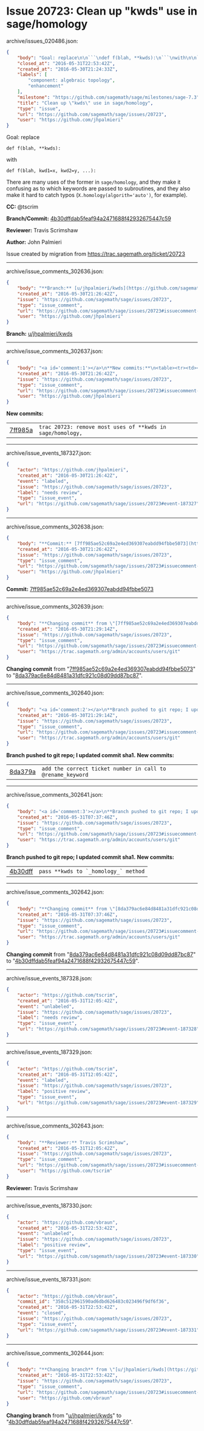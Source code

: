 # Issue 20723: Clean up "kwds" use in sage/homology

archive/issues_020486.json:
```json
{
    "body": "Goal: replace\n\n```\ndef f(blah, **kwds):\n```\nwith\n\n```\ndef f(blah, kwd1=x, kwd2=y, ...):\n```\nThere are many uses of the former in `sage/homology`, and they make it confusing as to which keywords are passed to subroutines, and they also make it hard to catch typos (`X.homology(algorith='auto')`, for example).\n\n**CC:**  @tscrim\n\n**Branch/Commit:** [4b30dffdab5feaf94a2471688f42932675447c59](https://github.com/sagemath/sagetrac-mirror/commit/4b30dffdab5feaf94a2471688f42932675447c59)\n\n**Reviewer:** Travis Scrimshaw\n\n**Author:** John Palmieri\n\nIssue created by migration from https://trac.sagemath.org/ticket/20723\n\n",
    "closed_at": "2016-05-31T22:53:42Z",
    "created_at": "2016-05-30T21:24:33Z",
    "labels": [
        "component: algebraic topology",
        "enhancement"
    ],
    "milestone": "https://github.com/sagemath/sage/milestones/sage-7.3",
    "title": "Clean up \"kwds\" use in sage/homology",
    "type": "issue",
    "url": "https://github.com/sagemath/sage/issues/20723",
    "user": "https://github.com/jhpalmieri"
}
```
Goal: replace

```
def f(blah, **kwds):
```
with

```
def f(blah, kwd1=x, kwd2=y, ...):
```
There are many uses of the former in `sage/homology`, and they make it confusing as to which keywords are passed to subroutines, and they also make it hard to catch typos (`X.homology(algorith='auto')`, for example).

**CC:**  @tscrim

**Branch/Commit:** [4b30dffdab5feaf94a2471688f42932675447c59](https://github.com/sagemath/sagetrac-mirror/commit/4b30dffdab5feaf94a2471688f42932675447c59)

**Reviewer:** Travis Scrimshaw

**Author:** John Palmieri

Issue created by migration from https://trac.sagemath.org/ticket/20723





---

archive/issue_comments_302636.json:
```json
{
    "body": "**Branch:** [u/jhpalmieri/kwds](https://github.com/sagemath/sagetrac-mirror/tree/u/jhpalmieri/kwds)",
    "created_at": "2016-05-30T21:26:42Z",
    "issue": "https://github.com/sagemath/sage/issues/20723",
    "type": "issue_comment",
    "url": "https://github.com/sagemath/sage/issues/20723#issuecomment-302636",
    "user": "https://github.com/jhpalmieri"
}
```

**Branch:** [u/jhpalmieri/kwds](https://github.com/sagemath/sagetrac-mirror/tree/u/jhpalmieri/kwds)



---

archive/issue_comments_302637.json:
```json
{
    "body": "<a id='comment:1'></a>\n**New commits:**\n<table><tr><td><a href=\"https://github.com/sagemath/sagetrac-mirror/commit/7ff985ae52c69a2e4ed369307eabdd94fbbe5073\">7ff985a</a></td><td><code>trac 20723: remove most uses of **kwds in sage/homology,</code></td></tr></table>\n",
    "created_at": "2016-05-30T21:26:42Z",
    "issue": "https://github.com/sagemath/sage/issues/20723",
    "type": "issue_comment",
    "url": "https://github.com/sagemath/sage/issues/20723#issuecomment-302637",
    "user": "https://github.com/jhpalmieri"
}
```

<a id='comment:1'></a>
**New commits:**
<table><tr><td><a href="https://github.com/sagemath/sagetrac-mirror/commit/7ff985ae52c69a2e4ed369307eabdd94fbbe5073">7ff985a</a></td><td><code>trac 20723: remove most uses of **kwds in sage/homology,</code></td></tr></table>




---

archive/issue_events_187327.json:
```json
{
    "actor": "https://github.com/jhpalmieri",
    "created_at": "2016-05-30T21:26:42Z",
    "event": "labeled",
    "issue": "https://github.com/sagemath/sage/issues/20723",
    "label": "needs review",
    "type": "issue_event",
    "url": "https://github.com/sagemath/sage/issues/20723#event-187327"
}
```



---

archive/issue_comments_302638.json:
```json
{
    "body": "**Commit:** [7ff985ae52c69a2e4ed369307eabdd94fbbe5073](https://github.com/sagemath/sagetrac-mirror/commit/7ff985ae52c69a2e4ed369307eabdd94fbbe5073)",
    "created_at": "2016-05-30T21:26:42Z",
    "issue": "https://github.com/sagemath/sage/issues/20723",
    "type": "issue_comment",
    "url": "https://github.com/sagemath/sage/issues/20723#issuecomment-302638",
    "user": "https://github.com/jhpalmieri"
}
```

**Commit:** [7ff985ae52c69a2e4ed369307eabdd94fbbe5073](https://github.com/sagemath/sagetrac-mirror/commit/7ff985ae52c69a2e4ed369307eabdd94fbbe5073)



---

archive/issue_comments_302639.json:
```json
{
    "body": "**Changing commit** from \"[7ff985ae52c69a2e4ed369307eabdd94fbbe5073](https://github.com/sagemath/sagetrac-mirror/commit/7ff985ae52c69a2e4ed369307eabdd94fbbe5073)\" to \"[8da379ac6e84d8481a31dfc921c08d09dd87bc87](https://github.com/sagemath/sagetrac-mirror/commit/8da379ac6e84d8481a31dfc921c08d09dd87bc87)\".",
    "created_at": "2016-05-30T21:29:14Z",
    "issue": "https://github.com/sagemath/sage/issues/20723",
    "type": "issue_comment",
    "url": "https://github.com/sagemath/sage/issues/20723#issuecomment-302639",
    "user": "https://trac.sagemath.org/admin/accounts/users/git"
}
```

**Changing commit** from "[7ff985ae52c69a2e4ed369307eabdd94fbbe5073](https://github.com/sagemath/sagetrac-mirror/commit/7ff985ae52c69a2e4ed369307eabdd94fbbe5073)" to "[8da379ac6e84d8481a31dfc921c08d09dd87bc87](https://github.com/sagemath/sagetrac-mirror/commit/8da379ac6e84d8481a31dfc921c08d09dd87bc87)".



---

archive/issue_comments_302640.json:
```json
{
    "body": "<a id='comment:2'></a>\n**Branch pushed to git repo; I updated commit sha1.** **New commits:**\n<table><tr><td><a href=\"https://github.com/sagemath/sagetrac-mirror/commit/8da379ac6e84d8481a31dfc921c08d09dd87bc87\">8da379a</a></td><td><code>add the correct ticket number in call to @rename_keyword</code></td></tr></table>\n",
    "created_at": "2016-05-30T21:29:14Z",
    "issue": "https://github.com/sagemath/sage/issues/20723",
    "type": "issue_comment",
    "url": "https://github.com/sagemath/sage/issues/20723#issuecomment-302640",
    "user": "https://trac.sagemath.org/admin/accounts/users/git"
}
```

<a id='comment:2'></a>
**Branch pushed to git repo; I updated commit sha1.** **New commits:**
<table><tr><td><a href="https://github.com/sagemath/sagetrac-mirror/commit/8da379ac6e84d8481a31dfc921c08d09dd87bc87">8da379a</a></td><td><code>add the correct ticket number in call to @rename_keyword</code></td></tr></table>




---

archive/issue_comments_302641.json:
```json
{
    "body": "<a id='comment:3'></a>\n**Branch pushed to git repo; I updated commit sha1.** **New commits:**\n<table><tr><td><a href=\"https://github.com/sagemath/sagetrac-mirror/commit/4b30dffdab5feaf94a2471688f42932675447c59\">4b30dff</a></td><td><code>pass **kwds to `_homology_` method</code></td></tr></table>\n",
    "created_at": "2016-05-31T07:37:46Z",
    "issue": "https://github.com/sagemath/sage/issues/20723",
    "type": "issue_comment",
    "url": "https://github.com/sagemath/sage/issues/20723#issuecomment-302641",
    "user": "https://trac.sagemath.org/admin/accounts/users/git"
}
```

<a id='comment:3'></a>
**Branch pushed to git repo; I updated commit sha1.** **New commits:**
<table><tr><td><a href="https://github.com/sagemath/sagetrac-mirror/commit/4b30dffdab5feaf94a2471688f42932675447c59">4b30dff</a></td><td><code>pass **kwds to `_homology_` method</code></td></tr></table>




---

archive/issue_comments_302642.json:
```json
{
    "body": "**Changing commit** from \"[8da379ac6e84d8481a31dfc921c08d09dd87bc87](https://github.com/sagemath/sagetrac-mirror/commit/8da379ac6e84d8481a31dfc921c08d09dd87bc87)\" to \"[4b30dffdab5feaf94a2471688f42932675447c59](https://github.com/sagemath/sagetrac-mirror/commit/4b30dffdab5feaf94a2471688f42932675447c59)\".",
    "created_at": "2016-05-31T07:37:46Z",
    "issue": "https://github.com/sagemath/sage/issues/20723",
    "type": "issue_comment",
    "url": "https://github.com/sagemath/sage/issues/20723#issuecomment-302642",
    "user": "https://trac.sagemath.org/admin/accounts/users/git"
}
```

**Changing commit** from "[8da379ac6e84d8481a31dfc921c08d09dd87bc87](https://github.com/sagemath/sagetrac-mirror/commit/8da379ac6e84d8481a31dfc921c08d09dd87bc87)" to "[4b30dffdab5feaf94a2471688f42932675447c59](https://github.com/sagemath/sagetrac-mirror/commit/4b30dffdab5feaf94a2471688f42932675447c59)".



---

archive/issue_events_187328.json:
```json
{
    "actor": "https://github.com/tscrim",
    "created_at": "2016-05-31T12:05:42Z",
    "event": "unlabeled",
    "issue": "https://github.com/sagemath/sage/issues/20723",
    "label": "needs review",
    "type": "issue_event",
    "url": "https://github.com/sagemath/sage/issues/20723#event-187328"
}
```



---

archive/issue_events_187329.json:
```json
{
    "actor": "https://github.com/tscrim",
    "created_at": "2016-05-31T12:05:42Z",
    "event": "labeled",
    "issue": "https://github.com/sagemath/sage/issues/20723",
    "label": "positive review",
    "type": "issue_event",
    "url": "https://github.com/sagemath/sage/issues/20723#event-187329"
}
```



---

archive/issue_comments_302643.json:
```json
{
    "body": "**Reviewer:** Travis Scrimshaw",
    "created_at": "2016-05-31T12:05:42Z",
    "issue": "https://github.com/sagemath/sage/issues/20723",
    "type": "issue_comment",
    "url": "https://github.com/sagemath/sage/issues/20723#issuecomment-302643",
    "user": "https://github.com/tscrim"
}
```

**Reviewer:** Travis Scrimshaw



---

archive/issue_events_187330.json:
```json
{
    "actor": "https://github.com/vbraun",
    "created_at": "2016-05-31T22:53:42Z",
    "event": "unlabeled",
    "issue": "https://github.com/sagemath/sage/issues/20723",
    "label": "positive review",
    "type": "issue_event",
    "url": "https://github.com/sagemath/sage/issues/20723#event-187330"
}
```



---

archive/issue_events_187331.json:
```json
{
    "actor": "https://github.com/vbraun",
    "commit_id": "358c512961590ad6dbd626483c023496f9df6f36",
    "created_at": "2016-05-31T22:53:42Z",
    "event": "closed",
    "issue": "https://github.com/sagemath/sage/issues/20723",
    "type": "issue_event",
    "url": "https://github.com/sagemath/sage/issues/20723#event-187331"
}
```



---

archive/issue_comments_302644.json:
```json
{
    "body": "**Changing branch** from \"[u/jhpalmieri/kwds](https://github.com/sagemath/sagetrac-mirror/tree/u/jhpalmieri/kwds)\" to \"[4b30dffdab5feaf94a2471688f42932675447c59](https://github.com/sagemath/sagetrac-mirror/commit/4b30dffdab5feaf94a2471688f42932675447c59)\".",
    "created_at": "2016-05-31T22:53:42Z",
    "issue": "https://github.com/sagemath/sage/issues/20723",
    "type": "issue_comment",
    "url": "https://github.com/sagemath/sage/issues/20723#issuecomment-302644",
    "user": "https://github.com/vbraun"
}
```

**Changing branch** from "[u/jhpalmieri/kwds](https://github.com/sagemath/sagetrac-mirror/tree/u/jhpalmieri/kwds)" to "[4b30dffdab5feaf94a2471688f42932675447c59](https://github.com/sagemath/sagetrac-mirror/commit/4b30dffdab5feaf94a2471688f42932675447c59)".
